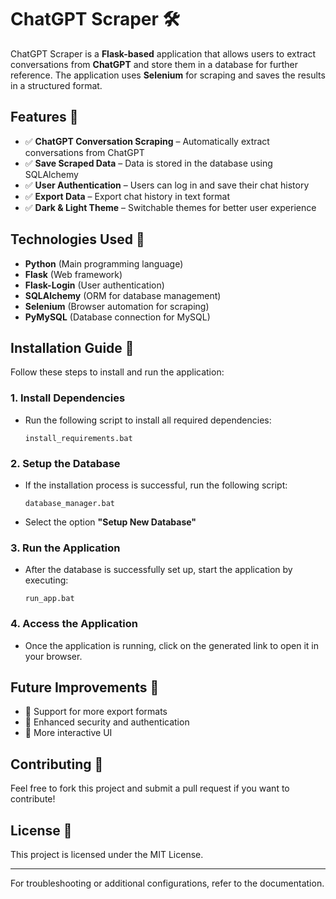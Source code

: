 # ChatGPT Scraper 🛠️

ChatGPT Scraper is a **Flask-based** application that allows users to extract conversations from **ChatGPT** and store them in a database for further reference. The application uses **Selenium** for scraping and saves the results in a structured format.

## Features 🌟
- ✅ **ChatGPT Conversation Scraping** – Automatically extract conversations from ChatGPT
- ✅ **Save Scraped Data** – Data is stored in the database using SQLAlchemy
- ✅ **User Authentication** – Users can log in and save their chat history
- ✅ **Export Data** – Export chat history in text format
- ✅ **Dark & Light Theme** – Switchable themes for better user experience

## Technologies Used 🔧
- **Python** (Main programming language)
- **Flask** (Web framework)
- **Flask-Login** (User authentication)
- **SQLAlchemy** (ORM for database management)
- **Selenium** (Browser automation for scraping)
- **PyMySQL** (Database connection for MySQL)

## Installation Guide 🚀

Follow these steps to install and run the application:

### 1. Install Dependencies
- Run the following script to install all required dependencies:
  ```
  install_requirements.bat
  ```

### 2. Setup the Database
- If the installation process is successful, run the following script:
  ```
  database_manager.bat
  ```
- Select the option **"Setup New Database"**

### 3. Run the Application
- After the database is successfully set up, start the application by executing:
  ```
  run_app.bat
  ```

### 4. Access the Application
- Once the application is running, click on the generated link to open it in your browser.

## Future Improvements 🚧
- 🔹 Support for more export formats
- 🔹 Enhanced security and authentication
- 🔹 More interactive UI

## Contributing 🤝
Feel free to fork this project and submit a pull request if you want to contribute!

## License 📜
This project is licensed under the MIT License.

---
For troubleshooting or additional configurations, refer to the documentation.

